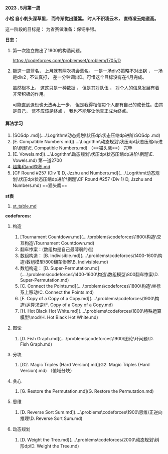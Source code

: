 **2023 . 5月第一周**

**小松
自小刺头深草里，
而今渐觉出蓬篙。
时人不识凌云木，
直待凌云始道高。**

这一阶段的目标是： 为省赛做准备：保铜争银。

**日志：**

1. 第一次独立做出了1800的构造问题。

   https://codeforces.com/problemset/problem/1705/D

2. 额这一周蓝名， 上月就有两次机会蓝名。 一是一场div3策略不对出锅 ， 一场是div2 , 不认真打， 差一分钟调出D。可惜这个目标没有在4月完成。

   虽然根本上， 这这只是一种数据 ， 但是其对队伍 ， 对个人的信息发展有着非常积极的作用。

   可能直到退役也无法再上一步， 但是我得相信每个人都有自己的成长性。由其是自己， 蓝不应该是终点 ， 我也不能够让他真正成为终点。



#### 算法学习

1.  [SOSdp .md](..\..\Logrithm\动态规划\状压dp\状态压缩dp进阶\SOSdp .md) 
2.  [E. Compatible Numbers.md](..\..\Logrithm\动态规划\状压dp\状态压缩dp进阶\例题\E. Compatible Numbers.md)  （==猫头鹰==） 完毕
3.   [E. Vowels.md](..\..\Logrithm\动态规划\状压dp\状态压缩dp进阶\例题\E. Vowels.md)   第一道2700
4.   [超集和and卷积.md](..\..\Logrithm\动态规划\状压dp\状态压缩dp进阶\超集和and卷积.md) 
5.   [CF Round #257 (Div 1) D, Jzzhu and Numbers.md](..\..\Logrithm\动态规划\状压dp\状态压缩dp进阶\例题\CF Round #257 (Div 1) D, Jzzhu and Numbers.md)  ==猫头鹰==

**st表**

1.  [st_table.md](..\..\Logrithm\数据结构\st表\st_table.md) 

**codeforces:**

1. 构造
   1.  [Tournament Countdown.md](..\..\problems\codeforces\1800\构造\交互构造\Tournament Countdown.md) 
   2.  翻车惨案：(数组构是自己最薄弱的点)
      1.  数组构造： [B. Indivisible.md](..\..\problems\codeforces\1400-1600\构造\数组模型\800翻车惨案\B. Indivisible.md) 
      2.  数组构造：  [D. Super-Permutation.md](..\..\problems\codeforces\1400-1600\构造\数组模型\800翻车惨案\D. Super-Permutation.md) 
   3.  [C. Connect the Points.md](..\..\problems\codeforces\1800\构造\坐标系上移动\C. Connect the Points.md) 
   4.   [F. Copy of a Copy of a Copy.md](..\..\problems\codeforces\1900\构造\运算求逆\F. Copy of a Copy of a Copy.md) 
   5.   [H. Hot Black Hot White.md](..\..\problems\codeforces\1800\特殊运算模型\mod\H. Hot Black Hot White.md) 
   
2. 图论
   1.  [D. Fish Graph.md](..\..\problems\codeforces\1900\图论\环问题\D. Fish Graph.md) 
3. 分块
   1.  [G2. Magic Triples (Hard Version).md](G2. Magic Triples (Hard Version).md) （值域分块）
4. 贪心
   1.  [G. Restore the Permutation.md](G. Restore the Permutation.md) 
5. 思维
   1.  [D. Reverse Sort Sum.md](..\..\problems\codeforces\1900\思维\正逆向推理\D. Reverse Sort Sum.md) 

6. 动态规划
   1.  [D. Weight the Tree.md](..\..\problems\codeforces\2000\动态规划\树形dp\D. Weight the Tree.md) 


